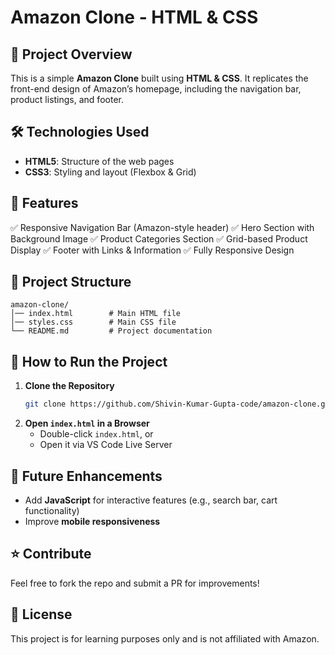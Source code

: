 # Amazon Clone - HTML & CSS

## 📌 Project Overview

This is a simple **Amazon Clone** built using **HTML & CSS**. It replicates the front-end design of Amazon’s homepage, including the navigation bar, product listings, and footer.

## 🛠️ Technologies Used

- **HTML5**: Structure of the web pages
- **CSS3**: Styling and layout (Flexbox & Grid)

## 🎯 Features

✅ Responsive Navigation Bar (Amazon-style header)
✅ Hero Section with Background Image
✅ Product Categories Section
✅ Grid-based Product Display
✅ Footer with Links & Information
✅ Fully Responsive Design

## 📂 Project Structure

```
amazon-clone/
│── index.html        # Main HTML file
│── styles.css        # Main CSS file
└── README.md         # Project documentation
```

## 🚀 How to Run the Project

1. **Clone the Repository**
   ```sh
   git clone https://github.com/Shivin-Kumar-Gupta-code/amazon-clone.git
   ```
2. **Open `index.html` in a Browser**
   - Double-click `index.html`, or
   - Open it via VS Code Live Server

## 📌 Future Enhancements

- Add **JavaScript** for interactive features (e.g., search bar, cart functionality)
- Improve **mobile responsiveness**

## ⭐ Contribute

Feel free to fork the repo and submit a PR for improvements!

## 📜 License

This project is for learning purposes only and is not affiliated with Amazon.
